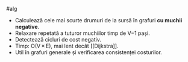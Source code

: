 #alg
- Calculează cele mai scurte drumuri de la sursă în grafuri **cu muchii negative**.
- Relaxare repetată a tuturor muchiilor timp de V−1 pași.
- Detectează cicluri de cost negativ.
- Timp: O(V × E), mai lent decât [[Dijkstra]].
- Util în grafuri generale și verificarea consistenței costurilor.

